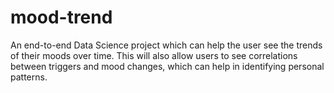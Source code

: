 # mood-trend
An end-to-end Data Science project which can help the user see the trends of their moods over time. This will also allow users to see correlations between triggers and mood changes, which can help in identifying personal patterns.
